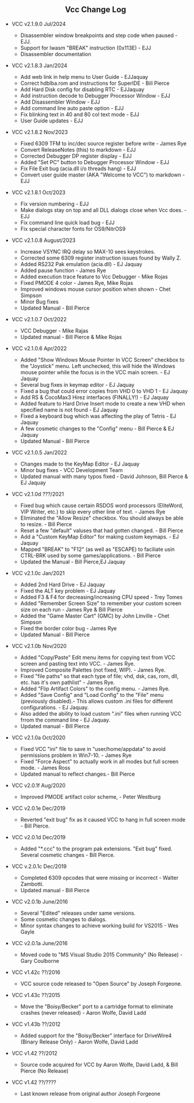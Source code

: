 <h2 align="center">Vcc Change Log</h2>

- VCC v2.1.9.0 Jul/2024
    - Disassembler window breakpoints and step code when paused - EJJ.
    - Support for lwasm "BREAK" instruction (0x113E) - EJJ
    - Disassembler documentation

- VCC v2.1.8.3 Jan/2024
    - Add web link in help menu to User Guide - EJJaquay 
    - Correct hdblba.rom and instructions for SuperIDE - Bill Pierce
    - Add Hard Disk config for disabling RTC - EJJaquay
    - Add instruction decode to Debugger Processor Window - EJJ
    - Add Disassembler Window - EJJ
    - Add command line auto paste option - EJJ
    - Fix blinking text in 40 and 80 col text mode - EJJ
    - User Guide updates - EJJ

- VCC v2.1.8.2 Nov/2023
    - Fixed 6309 TFM to inc/dec source register before write - James Rye
    - Convert ReleaseNotes (this) to markdown - EJJ
    - Corrected Debugger DP register display - EJJ
    - Added "Set PC" button to Debugger Processor Window - EJJ
    - Fix File Exit bug (acia.dll i/o threads hang) - EJJ
    - Convert user guide master (AKA "Welcome to VCC") to markdown - EJJ

- VCC v2.1.8.1 Oct/2023
    - Fix version numbering - EJJ
    - Make dialogs stay on top and all DLL dialogs close when Vcc does. - EJJ
    - Fix command line quick load bug - EJJ
    - Fix special character fonts for OS9/NitrOS9

- VCC v2.1.0.8 August/2023
    - Increase VSYNC IRQ delay so MAX-10 sees keystrokes.
    - Corrected some 6309 register instruction issues found by Wally Z.
    - Added RS232 Pak emulation (acia.dll) - EJ Jaquay
    - Added pause function - James Rye
    - Added execution trace feature to Vcc Debugger - Mike Rojas
    - Fixed PMODE 4 color - James Rye, Mike Rojas
    - Improved windows mouse cursor position when shown - Chet Simpson
    - Minor Bug fixes
    - Updated Manual - Bill Pierce

- VCC v2.1.0.7 Oct/2022
    - VCC Debugger - Mike Rajas
    - Updated manual - Bill Pierce & Mike Rojas

- VCC v2.1.0.6 Apr/2022
    - Added "Show Windows Mouse Pointer In VCC Screen" checkbox to the
     "Joystick" menu. Left unchecked, this will hide the Windows mouse
      pointer while the focus is in the VCC main screen. - EJ Jaquay
    - Several bug fixes in keymap editor - EJ Jaquay
    - Fixed a bug that could error copies from VHD 0 to VHD 1 - EJ Jaquay
    - Add RS & CocoMax3 Hirez interfaces (FINALLY!) - EJ Jaquay
    - Added feature to Hard Drive Insert mode to create a new VHD when
      specified name is not found - EJ Jaquay
    - Fixed a keyboard bug which was affecting the play of Tetris - EJ Jaquay
    - A few cosmetic changes to the \"Config\" menu - Bill Pierce & EJ Jaquay
    - Updated Manual - Bill Pierce

- VCC v2.1.0.5 Jan/2022
    - Changes made to the KeyMap Editor - EJ Jaquay
    - Minor bug fixes - VCC Development Team
    - Updated manual with many typos fixed - David Johnson, Bill Pierce & EJ Jaquay

- VCC v2.1.0d ???/2021
    - Fixed bug which cause certain RSDOS word processors (EliteWord,
      VIP Writer, etc.) to skip every other line of text. - James Rye
    - Eliminated the "Allow Resize" checkbox. You should always be able to
      resize. - Bill Pierce
    - Reset a few "default" valuses that had gotten changed. - Bill Pierce
    - Add a "Custom KeyMap Editor" for making custom keymaps. - EJ Jaquay
    - Mapped "BREAK" to "F12" (as well as "ESCAPE) to faciliate usin
      CTRL-BRK used by some games/applications. - Bill Pierce
    - Updated the Manual - Bill Pierce,EJ Jaquay

- VCC v2.1.0c Jan/2021
    - Added 2nd Hard Drive - EJ Jaquay
    - Fixed the ALT key problem - EJ Jaquay
    - Added F3 & F4 for decreasing/increasing CPU speed - Trey Tomes
    - Added "Remember Screen Size" to remember your custom screen size
      on each run - James Rye & Bill Pierce
    - Added the "Game Master Cart" (GMC) by John Linville - Chet Simpson
    - Fixed the border color bug - James Rye
    - Updated Manual - Bill Pierce

- VCC v2.1.0b Nov/2020
    - Added "Copy/Paste" Edit menu items for copying text from VCC screen
      and pasting text into VCC. - James Rye.
    - Improved Composite Palettes (not fixed, WIP). - James Rye.
    - Fixed "file paths" so that each type of file; vhd, dsk, cas, rom,
      dll, etc. has it's own pathlist" - James Rye.
    - Added "Flip Artifact Colors" to the config menu. - James Rye.
    - Added "Save Config" and "Load Config" to the "File" menu (previously
      disabled).- This allows custom .ini files for different
      configurations. - EJ Jaquay.
    - Also added the ability to load custom ".ini" files when running
      VCC frrom the command line - EJ Jaquay.
    - Updated manual - Bill Pierce

- VCC v2.1.0a Oct/2020
    - Fixed VCC "ini" file to save in "user/home/appdata" to avoid permissions
      problem in Win7-10. - James Rye
    - Fixed "Force Aspect" to actually work in all modes but full screen
      mode. - James Ross
    - Updated manual to reflect changes.- Bill Pierce

- VCC v2.0.1f Aug/2020
    - Improved PMODE artifact color scheme, - Peter Westburg

- VCC v2.0.1e Dec/2019
    - Reverted "exit bug" fix as it caused VCC to hang in full screen
      mode - Bill Pierce.

- VCC v2.0.1d Dec/2019
    - Added "\*.ccc" to the program pak extensions. "Exit bug" fixed.
      Several cosmetic changes - Bill Pierce.

- VCC v.2.0.1c Dec/2019
    - Completed 6309 opcodes that were missing or incorrect - Walter Zambotti.
    - Updated manual - Bill Pierce

- VCC v2.0.1b June/2016
    - Several "Edited" releases under same versions.
    - Some cosmetic changes to dialogs.
    - Minor syntax changes to achieve working build for VS2015 - Wes Gayle

- VCC v2.0.1a June/2016
    - Moved code to "MS Visual Studio 2015 Community" (No Release) - Gary Coulborne

- VCC v1.42c ??/2016
    - VCC source code released to "Open Source" by Joseph Forgeone.

- VCC v1.43c ??/2015
    - Move the "Boisy/Becker" port to a cartridge format to eliminate crashes
      (never released) - Aaron Wolfe, David Ladd

- VCC v1.43b ??/2012
    - Added support for the "Boisy/Becker" interface for DriveWire4
      (Binary Release Only) - Aaron Wolfe, David Ladd

- VCC v1.42 ??/2012
    - Source code acquired for VCC by Aaron Wolfe, David Ladd, & Bill Pierce
     (No Release)

- VCC v1.42 ??/????
    - Last known release from original author Joseph Forgeone

